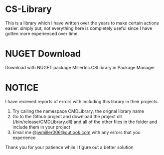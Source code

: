 # CS-Library

This is a library which I have written over the years to make certain actions easier. simply put, not everything here is completely useful since I have gotten more experienced over time. 

# NUGET Download
Download with NUGET package MillerInc.CSLibrary in Package Manager

# NOTICE
I have recieved reports of errors with including this library in their projects. 
1. Try calling the namespace CMDLibrary, the orignal library name
2. Go to the Github project and download the project dll (/bin/release/CMDLibrary.dll) and all of the other files in the folder and include them in your project
3. Email me @jwmiller006@outlook.com with any errors that you experience

Thank you for your patience while I figure out a better solution 
